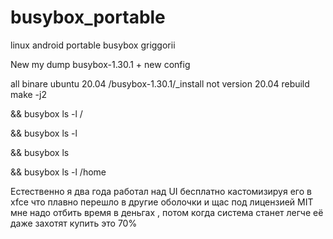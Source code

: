 # busybox_portable
linux android portable busybox griggorii

New my dump busybox-1.30.1 + new config

all binare ubuntu 20.04 /busybox-1.30.1/_install not version 20.04 rebuild make -j2

&& busybox ls -l /

&& busybox ls -l

&& busybox ls

&& busybox ls -l /home


Естественно я два года работал над UI бесплатно кастомизируя его в xfce что плавно перешло в другие оболочки и щас 
под лицензией MIT мне надо отбить время в деньгах , потом когда система станет легче её даже захотят купить это 70%
